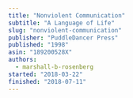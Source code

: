 ```yaml
---
title: "Nonviolent Communication"
subtitle: "A Language of Life"
slug: "nonviolent-communication"
publisher: "PuddleDancer Press"
published: "1998"
asin: "189200528X"
authors:
  - marshall-b-rosenberg
started: "2018-03-22"
finished: "2018-07-11"
---
```

